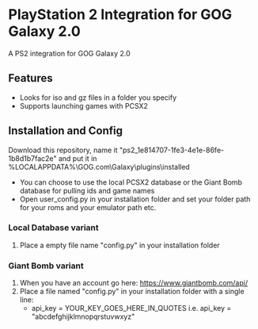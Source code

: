 # PlayStation 2 Integration for GOG Galaxy 2.0
A PS2 integration for GOG Galaxy 2.0

## Features
* Looks for iso and gz files in a folder you specify
* Supports launching games with PCSX2

## Installation and Config

Download this repository, name it "ps2_1e814707-1fe3-4e1e-86fe-1b8d1b7fac2e" and put it in %LOCALAPPDATA%\GOG.com\Galaxy\plugins\installed

* You can choose to use the local PCSX2 database or the Giant Bomb database for pulling ids and game names
* Open user_config.py in your installation folder and set your folder path for your roms and your emulator path etc.

### Local Database variant

1. Place a empty file name "config.py" in your installation folder

### Giant Bomb variant

1. When you have an account go here: https://www.giantbomb.com/api/
2. Place a file named "config.py" in your installation folder with a single line:
    * api_key = YOUR_KEY_GOES_HERE_IN_QUOTES i.e. api_key = "abcdefghijklmnopqrstuvwxyz"
